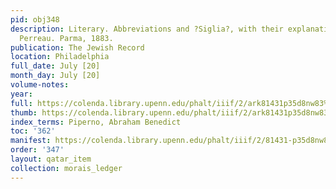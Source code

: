 ```yaml
---
pid: obj348
description: Literary. Abbreviations and ?Siglia?, with their explanations, by Peter
  Perreau. Parma, 1883.
publication: The Jewish Record
location: Philadelphia
full_date: July [20]
month_day: July [20]
volume-notes:
year:
full: https://colenda.library.upenn.edu/phalt/iiif/2/ark81431p35d8nw83%2FSHA256E-s7940358--de2d9297bf9a25fce17feaa44ace53e467cd5b7ab1524a0e45b4bf7664f46aa6.jpeg/full/3500,/0/default.jpg
thumb: https://colenda.library.upenn.edu/phalt/iiif/2/ark81431p35d8nw83%2FSHA256E-s7940358--de2d9297bf9a25fce17feaa44ace53e467cd5b7ab1524a0e45b4bf7664f46aa6.jpeg/full/!200,200/0/default.jpg
index_terms: Piperno, Abraham Benedict
toc: '362'
manifest: https://colenda.library.upenn.edu/phalt/iiif/2/81431-p35d8nw83/manifest
order: '347'
layout: qatar_item
collection: morais_ledger
---
```

